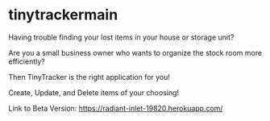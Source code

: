 # tinytrackermain

Having trouble finding your lost items in your house or storage unit?

Are you a small business owner who wants to organize the stock room more efficiently?

Then TinyTracker is the right application for you!

Create, Update, and Delete items of your choosing!

Link to Beta Version: https://radiant-inlet-19820.herokuapp.com/
